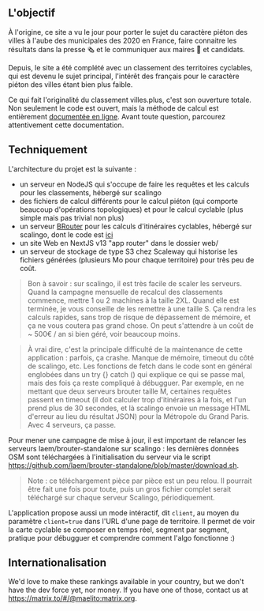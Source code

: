 ## L'objectif

À l'origine, ce site a vu le jour pour porter le sujet du caractère piéton des villes à l'aube des municipales des 2020 en France, faire connaitre les résultats dans la presse 🗞️ et le communiquer aux maires 🏅 et candidats.

Depuis, le site a été complété avec un classement des territoires cyclables, qui est devenu le sujet principal, l'intérêt des français pour le caractère piéton des villes étant bien plus faible.

Ce qui fait l'originalité du classement villes.plus, c'est son ouverture totale. Non seulement le code est ouvert, mais la méthode de calcul est entièrement [documentée en ligne](https://www.villes.plus/explications). Avant toute question, parcourez attentivement cette documentation.

## Techniquement

L'architecture du projet est la suivante :

- un serveur en NodeJS qui s'occupe de faire les requêtes et les calculs pour les classements, hébergé sur scalingo
- des fichiers de calcul différents pour le calcul piéton (qui comporte beaucoup d'opérations topologiques) et pour le calcul cyclable (plus simple mais pas trivial non plus)
- un serveur [BRouter](https://brouter.de) pour les calculs d'itinéraires cyclables, hébergé sur scalingo, dont le code est [ici](https://github.com/laem/brouter-standalone)
- un site Web en NextJS v13 "app router" dans le dossier web/
- un serveur de stockage de type S3 chez Scaleway qui historise les fichiers générées (plusieurs Mo pour chaque territoire) pour très peu de coût.

> Bon à savoir : sur scalingo, il est très facile de scaler les serveurs. Quand la campagne mensuelle de recalcul des classements commence, mettre 1 ou 2 machines à la taille 2XL. Quand elle est terminée, je vous conseille de les remettre à une taille S. Ça rendra les calculs rapides, sans trop de risque de dépassement de mémoire, et ça ne vous coutera pas grand chose. On peut s'attendre à un coût de ~ 500€ / an si bien géré, voir beaucoup moins.

> À vrai dire, c'est la principale difficulté de la maintenance de cette application : parfois, ça crashe. Manque de mémoire, timeout du côté de scalingo, etc. Les fonctions de fetch dans le code sont en général englobées dans un try {} catch () qui explique ce qui se passe mal, mais des fois ça reste compliqué à débugguer. Par exemple, en ne mettant que deux serveurs brouter taille M, certaines requêtes passent en timeout (il doit calculer trop d'itinéraires à la fois, et l'un prend plus de 30 secondes, et là scalingo envoie un message HTML d'erreur au lieu du résultat JSON) pour la Métropole du Grand Paris. Avec 4 serveurs, ça passe.

Pour mener une campagne de mise à jour, il est important de relancer les serveurs laem/brouter-standalone sur scalingo : les dernières données OSM sont téléchargées à l'initialisation du serveur via le script https://github.com/laem/brouter-standalone/blob/master/download.sh.

> Note : ce téléchargement pièce par pièce est un peu relou. Il pourrait être fait une fois pour toute, puis un gros fichier complet serait téléchargé sur chaque serveur Scalingo, périodiquement.

L'application propose aussi un mode intéractif, dit `client`, au moyen du paramètre `client=true` dans l'URL d'une page de territoire. Il permet de voir la carte cyclable se composer en temps réel, segment par segment, pratique pour débugguer et comprendre comment l'algo fonctionne :)

## Internationalisation

We'd love to make these rankings available in your country, but we don't have the dev force yet, nor money. If you have one of those, contact us at https://matrix.to/#/@maelito:matrix.org.

